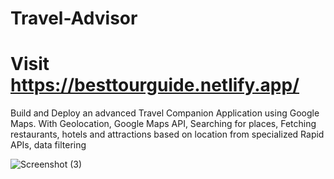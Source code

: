 # Travel-Advisor
# Visit  https://besttourguide.netlify.app/

 Build and Deploy an advanced Travel Companion Application using Google Maps. With Geolocation, Google Maps API, Searching for places, Fetching restaurants, hotels and attractions based on location from specialized Rapid APIs, data filtering 


![Screenshot (3)](https://user-images.githubusercontent.com/96579866/168046032-5ea69c58-df30-4d21-a7e9-634fbc5be72c.png)
